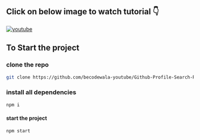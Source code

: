 ## **Click on below image to watch tutorial** 👇


[![youtube](https://img.youtube.com/vi/OCDa3btzpfs/0.jpg)](https://www.youtube.com/watch?v=OCDa3btzpfs)

## To Start the project
### clone the repo
  ```bash
 git clone https://github.com/becodewala-youtube/Github-Profile-Search-React.git
  ```
###  install all dependencies
```bash
npm i
```
#### start the project
```bash
npm start
```
